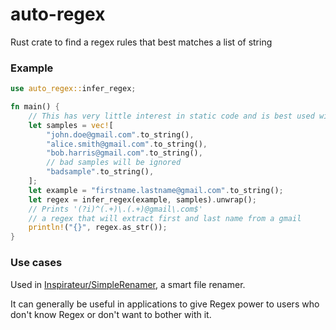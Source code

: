 # auto-regex
Rust crate to find a regex rules that best matches a list of string

### Example
```rust
use auto_regex::infer_regex;

fn main() {
    // This has very little interest in static code and is best used with user interaction
    let samples = vec![
        "john.doe@gmail.com".to_string(),
        "alice.smith@gmail.com".to_string(),
        "bob.harris@gmail.com".to_string(),
        // bad samples will be ignored
        "badsample".to_string(),
    ];
    let example = "firstname.lastname@gmail.com".to_string();
    let regex = infer_regex(example, samples).unwrap();
    // Prints '(?i)^(.+)\.(.+)@gmail\.com$'
    // a regex that will extract first and last name from a gmail
    println!("{}", regex.as_str());
}
```

### Use cases
Used in [Inspirateur/SimpleRenamer](https://github.com/Inspirateur/SimpleRenamer), a smart file renamer. 

It can generally be useful in applications to give Regex power to users who don't know Regex or don't want to bother with it.